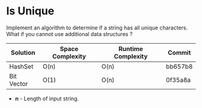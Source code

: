 # Is Unique

Implement an algorithm to determine if a string has all unique characters. What if you cannot use additional data structures ?

Solution   | Space Complexity | Runtime Complexity | Commit
---------- | ---------------- | ------------------ | -------
HashSet    | O(n)             | O(n)               | bb657b8
Bit Vector | O(1)             | O(n)               | 0f35a8a

- **n** - Length of input string.
